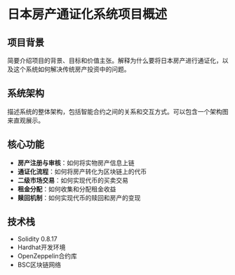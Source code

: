 # 日本房产通证化系统项目概述

## 项目背景
简要介绍项目的背景、目标和价值主张。解释为什么要将日本房产进行通证化，以及这个系统如何解决传统房产投资中的问题。

## 系统架构
描述系统的整体架构，包括智能合约之间的关系和交互方式。可以包含一个架构图来直观展示。

## 核心功能
- **房产注册与审核**：如何将实物房产信息上链
- **通证化流程**：如何将房产转化为区块链上的代币
- **二级市场交易**：如何实现代币的买卖交易
- **租金分配**：如何收集和分配租金收益
- **赎回机制**：如何实现代币的赎回和房产的变现

## 技术栈
- Solidity 0.8.17
- Hardhat开发环境
- OpenZeppelin合约库
- BSC区块链网络